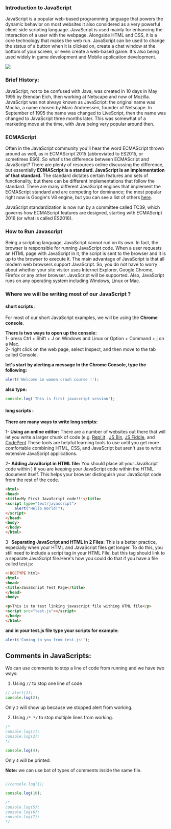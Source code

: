 ### Introduction to JavaScript
JavaScript is a popular web-based programming language that powers the dynamic behavior on most websites it also considered as a very powerful client-side scripting language. JavaScript is used mainly for enhancing the interaction of a user with the webpage. Alongside HTML and CSS, it is a core technology that makes the web run.
JavaScript can be used to change the status of a button when it is clicked on, create a chat window at the bottom of your screen, or even create a web-based game. It's also being used widely in game development and Mobile application development.

![](https://www.guru99.com/images/JavaScript/javascript1_1.png)


<h3 id="brief">Brief History:</h3>
JavaScript, not to be confused with Java, was created in 10 days in May 1995 by Brendan Eich, then working at Netscape and now of Mozilla. JavaScript was not always known as JavaScript: the original name was Mocha, a name chosen by Marc Andreessen, founder of Netscape. In September of 1995 the name was changed to LiveScript, then the name was changed to JavaScript three months later. This was somewhat of a marketing move at the time, with Java being very popular around then.

### ECMAScript
Often in the JavaScript community you'll hear the word ECMAScript thrown around as well, as in ECMAScript 2015 (abbreviated to ES2015, or sometimes ES6). So what's the difference between ECMAScript and JavaScript? There are plenty of resources online discussing the difference, but essentially **ECMAScript is a standard. JavaScript is an implementation of that standard.** The standard dictates certain features and sets of functionality, but there can be different implementations that follow the standard. There are many different JavaScript engines that implement the ECMAScript standard and are competing for dominance; the most popular right now is Google's V8 engine, but you can see a list of others [here](https://en.wikipedia.org/wiki/JavaScript_engine).

JavaScript standardization is now run by a committee called TC39, which governs how ECMAScript features are designed, starting with ECMAScript 2016 (or what is called ES2016).

### How to Run Javascript 
Being a scripting language, JavaScript cannot run on its own. In fact, the browser is responsible for running JavaScript code. When a user requests an HTML page with JavaScript in it, the script is sent to the browser and it is up to the browser to execute it. The main advantage of JavaScript is that all modern web browsers support JavaScript. So, you do not have to worry about whether your site visitor uses Internet Explorer, Google Chrome, Firefox or any other browser. JavaScript will be supported. Also, JavaScript runs on any operating system including Windows, Linux or Mac.

### Where we will be writing most of our JavaScript ?
#### short scripts : 
For most of our short JavaScript examples, we will be using the **Chrome console**. 

**There is two ways to open up the console:**     
1- press Ctrl + Shift + J on Windows and Linux or  Option + Command + j on a Mac.     
2- right click on the web page, select Inspect, and then move to the tab called Console.

**let's start by alerting a message In the Chrome Console, type the following:**
```javascript
alert('Welcome in women crash course !');
```
**also type:**
```javascript
console.log('This is first javascript session');
```


#### long scripts : 
**There are many ways to write long scripts:**

1- **Using an online editor:**
There are a number of websites out there that will let you write a larger chunk of code (e.g. [Repl.it](https://repl.it/) , [JS Bin](http://jsbin.com/?html,output), [JS Fiddle](https://jsfiddle.net/), and [CodePen](https://codepen.io/)).These tools are helpful learning tools to use until you get more comfortable combining HTML, CSS, and JavaScript but aren't use to write extensive JavaScript applications.

2- **Adding JavaScript in HTML file:**
You should place all your JavaScript code within <script> tags (<script> and </script>) if you are keeping your JavaScript code within the HTML document itself. This helps your browser distinguish your JavaScript code from the rest of the code. 

```HTML 
<html>
<head>
<title>My First JavaScript code!!!</title>
<script type="text/javascript">
    alert("Hello World!");
</script>
</head>
<body>
</body>
</html>
```
3- **Separating JavaScript and HTML in 2 Files:**
This is a better practice, especially when your HTML and JavaScript files get longer. To do this, you still need to include a script tag in your HTML File, but this tag should link to a separate JavaScript file.Here's how you could do that if you have a file called test.js:

```HTML
<!DOCTYPE html>
<html>
<head>
<title>JavaScript Test Page</title>
</head>
<body>

<p>This is to test linking javascript file withing HTML file</p>
<script src="test.js"></script>
</body>
</html>
```
**and in your test.js file type your scripts for example:** 
```javascript
alert('Coming to you from test.js!');
```

## Comments in JavaScripts: 
We can use comments to stop a line of code from running and we have two ways:
1. Using `//` to stop one line of code

```js
// alert(1);
console.log(2);
```
Only `2` will show up because we stopped alert from working.

2. Using `/* */` to stop multiple lines from working.

```js
/*
console.log(1);
console.log(2);
*/

console.log(4);

```

Only `4` will be printed.

**Note:** we can use bot of types of comments inside the same file.

```js

//console.log(1);

console.log(10);

/*
console.log(5);
console.log(6);
console.log(7);
*/

```

